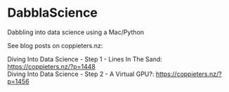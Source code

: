 # DabblaScience
Dabbling into data science using a Mac/Python

See blog posts on coppieters.nz:

Diving Into Data Science - Step 1 - Lines In The Sand: https://coppieters.nz/?p=1448    
Diving Into Data Science - Step 2 - A Virtual GPU?: https://coppieters.nz/?p=1456    
